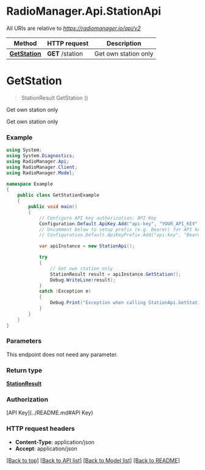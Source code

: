 # RadioManager.Api.StationApi

All URIs are relative to *https://radiomanager.io/api/v2*

Method | HTTP request | Description
------------- | ------------- | -------------
[**GetStation**](StationApi.md#getstation) | **GET** /station | Get own station only


<a name="getstation"></a>
# **GetStation**
> StationResult GetStation ()

Get own station only

Get own station only

### Example
```csharp
using System;
using System.Diagnostics;
using RadioManager.Api;
using RadioManager.Client;
using RadioManager.Model;

namespace Example
{
    public class GetStationExample
    {
        public void main()
        {
            // Configure API key authorization: API Key
            Configuration.Default.ApiKey.Add("api-key", "YOUR_API_KEY");
            // Uncomment below to setup prefix (e.g. Bearer) for API key, if needed
            // Configuration.Default.ApiKeyPrefix.Add("api-key", "Bearer");

            var apiInstance = new StationApi();

            try
            {
                // Get own station only
                StationResult result = apiInstance.GetStation();
                Debug.WriteLine(result);
            }
            catch (Exception e)
            {
                Debug.Print("Exception when calling StationApi.GetStation: " + e.Message );
            }
        }
    }
}
```

### Parameters
This endpoint does not need any parameter.

### Return type

[**StationResult**](StationResult.md)

### Authorization

[API Key](../README.md#API Key)

### HTTP request headers

 - **Content-Type**: application/json
 - **Accept**: application/json

[[Back to top]](#) [[Back to API list]](../README.md#documentation-for-api-endpoints) [[Back to Model list]](../README.md#documentation-for-models) [[Back to README]](../README.md)

